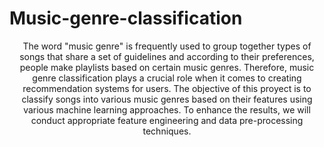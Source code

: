 # Music-genre-classification
 
<p align="center">
The word "music genre" is frequently used to group together types of songs that share a set of guidelines and according to their preferences, people make playlists based on certain music genres. Therefore, music genre classification plays a crucial role when it comes to creating recommendation systems for users. The objective of this proyect is to classify songs into various music genres based on their features using various machine learning approaches. To enhance the results, we will conduct appropriate feature engineering and data pre-processing techniques.
</p>
